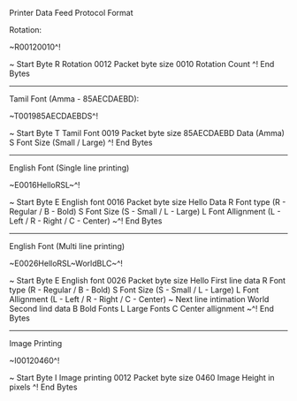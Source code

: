Printer Data Feed Protocol Format

Rotation:

~R00120010^! 

~		Start Byte
R		Rotation
0012		Packet byte size
0010		Rotation Count
^!		End Bytes

****************************************************************************************

Tamil Font (Amma - 85AECDAEBD):

~T001985AECDAEBDS^!

~		Start Byte
T		Tamil Font
0019		Packet byte size
85AECDAEBD	Data (Amma)
S		Font Size (Small / Large)
^!		End Bytes

****************************************************************************************

English Font (Single line printing)

~E0016HelloRSL~^!

~		Start Byte
E		English font
0016		Packet byte size
Hello		Data
R		Font type (R - Regular / B - Bold)
S		Font Size (S - Small / L - Large)
L		Font Allignment (L - Left / R - Right / C - Center)
~^!		End Bytes

****************************************************************************************

English Font (Multi line printing)

~E0026HelloRSL~WorldBLC~^!

~		Start Byte
E		English font
0026		Packet byte size
Hello		First line data
R		Font type (R - Regular / B - Bold)
S		Font Size (S - Small / L - Large)
L		Font Allignment (L - Left / R - Right / C - Center)
~		Next line intimation
World		Second lind data
B		Bold Fonts
L		Large Fonts
C		Center allignment
~^!		End Bytes

****************************************************************************************

Image Printing

~I00120460^!

~		Start Byte
I		Image printing
0012		Packet byte size
0460		Image Height in pixels
^!		End Bytes
